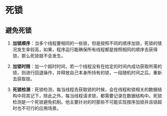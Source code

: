 # 死锁





## 避免死锁

1. **加锁顺序**：当多个线程要相同的一些锁，但是按照不同的顺序加锁，死锁的情况发生率较高，如果，程序运行能确保所有线程都是按照相同的顺序去获得锁，那么死锁就不会发生。

2. **加锁时限**：加一个超时时间，若一个线程没有在给定的时间内成功获取所需的锁，则进行回退操作，并释放自己本身所持有的锁，一段随机时间之后，重新去获取锁。

3. **死锁检测**：死锁检测，每当线程去获取锁的时候，会在线程和锁相关的数据结构中将其记下，除此之外，每当线程请求锁，都需要记录在数据结构中。死锁检测是一个死锁避免机制。他主要针对的时那些不可能实现按序加锁并且锁超时也不可行的应用场景。

